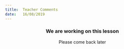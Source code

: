 ```yaml
---
title:  Teacher Comments
date:   16/08/2019
---
```


### <center>We are working on this lesson</center>
<center>Please come back later</center>